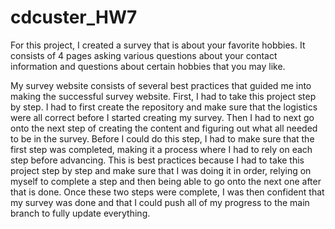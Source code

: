 # cdcuster_HW7
For this project, I created a survey that is about your favorite hobbies. It consists of 4 pages asking various questions about your contact information and questions about certain hobbies that you may like.

My survey website consists of several best practices that guided me into making the successful survey website. First, I had to take this project step by step. I had to first create the repository and make sure that the logistics were all correct before I started creating my survey. Then I had to next go onto the next step of creating the content and figuring out what all needed to be in the survey. Before I could do this step, I had to make sure that the first step was completed, making it a process where I had to rely on each step before advancing. This is best practices because I had to take this project step by step and make sure that I was doing it in order, relying on myself to complete a step and then being able to go onto the next one after that is done. Once these two steps were complete, I was then confident that my survey was done and that I could push all of my progress to the main branch to fully update everything.